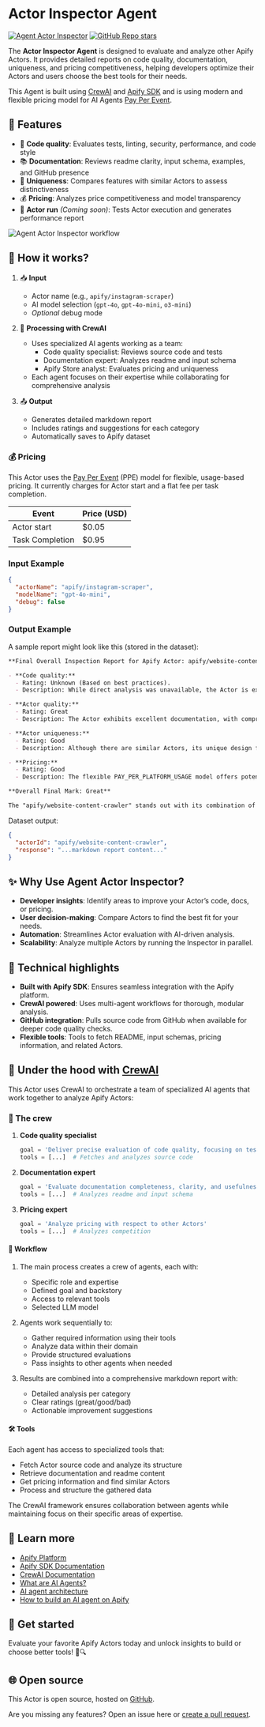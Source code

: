 # Actor Inspector Agent

[![Agent Actor Inspector](https://apify.com/actor-badge?actor=jakub.kopecky/actor-inspector-agent)](https://apify.com/jakub.kopecky/actor-inspector-agent)
[![GitHub Repo stars](https://img.shields.io/github/stars/apify/actor-inspector-agent)](https://github.com/apify/actor-inspector-agent/stargazers)

The **Actor Inspector Agent** is designed to evaluate and analyze other Apify Actors.
It provides detailed reports on code quality, documentation, uniqueness, and pricing competitiveness, helping developers optimize their Actors and users choose the best tools for their needs.

This Agent is built using [CrewAI](https://docs.crewai.com/) and [Apify SDK](https://docs.apify.com/sdk/python) and is using modern and flexible pricing model for AI Agents [Pay Per Event](https://docs.apify.com/sdk/js/docs/next/guides/pay-per-event).

## 🎯 Features

- 🧪 **Code quality**: Evaluates tests, linting, security, performance, and code style
- 📚 **Documentation**: Reviews readme clarity, input schema, examples, and GitHub presence
- 💫 **Uniqueness**: Compares features with similar Actors to assess distinctiveness
- 💰 **Pricing**: Analyzes price competitiveness and model transparency
- 🚧 **Actor run** _(Coming soon)_: Tests Actor execution and generates performance report

![Agent Actor Inspector workflow](docs/agent_actor_inspector.png)

## 🔄 How it works?

1. 📥 **Input**
   - Actor name (e.g., `apify/instagram-scraper`)
   - AI model selection (`gpt-4o`, `gpt-4o-mini`, `o3-mini`)
   - _Optional_ debug mode

2. 🤖 **Processing with CrewAI**
   - Uses specialized AI agents working as a team:
     - Code quality specialist: Reviews source code and tests
     - Documentation expert: Analyzes readme and input schema
     - Apify Store analyst: Evaluates pricing and uniqueness
   - Each agent focuses on their expertise while collaborating for comprehensive analysis

3. 📤 **Output**
   - Generates detailed markdown report
   - Includes ratings and suggestions for each category
   - Automatically saves to Apify dataset

### 💰 Pricing

This Actor uses the [Pay Per Event](https://docs.apify.com/sdk/js/docs/next/guides/pay-per-event) (PPE) model for flexible, usage-based pricing. It currently charges for Actor start and a flat fee per task completion.

| Event                  | Price (USD) |
|------------------------|-------------|
| Actor start            | $0.05       |
| Task Completion        | $0.95       |

### Input Example

```json
{
  "actorName": "apify/instagram-scraper",
  "modelName": "gpt-4o-mini",
  "debug": false
}
```

### Output Example

A sample report might look like this (stored in the dataset):

```markdown
**Final Overall Inspection Report for Apify Actor: apify/website-content-crawler**

- **Code quality:**
  - Rating: Unknown (Based on best practices).
  - Description: While direct analysis was unavailable, the Actor is expected to follow best practices, ensuring organized, efficient, and secure code.

- **Actor quality:**
  - Rating: Great
  - Description: The Actor exhibits excellent documentation, with comprehensive guidance, use case examples, detailed input properties, and a user-friendly design that aligns with best practices.

- **Actor uniqueness:**
  - Rating: Good
  - Description: Although there are similar Actors, its unique design for LLM integration and enhanced HTML processing options provide it with a distinct niche.

- **Pricing:**
  - Rating: Good
  - Description: The flexible PAY_PER_PLATFORM_USAGE model offers potential cost-effectiveness, particularly for large-scale operations, compared to fixed models.

**Overall Final Mark: Great**

The "apify/website-content-crawler" stands out with its combination of quality documentation, unique features tailored for modern AI applications, and competitive pricing strategy, earning it a "Great" overall assessment. While information on code quality couldn't be directly assessed, the Actor's thought-out documentation and broad feature set suggest adherence to high standards.
```

Dataset output:
```json
{
  "actorId": "apify/website-content-crawler",
  "response": "...markdown report content..."
}
```

## ✨ Why Use Agent Actor Inspector?

- **Developer insights**: Identify areas to improve your Actor’s code, docs, or pricing.
- **User decision-making**: Compare Actors to find the best fit for your needs.
- **Automation**: Streamlines Actor evaluation with AI-driven analysis.
- **Scalability**: Analyze multiple Actors by running the Inspector in parallel.

## 🔧 Technical highlights

- **Built with Apify SDK**: Ensures seamless integration with the Apify platform.
- **CrewAI powered**: Uses multi-agent workflows for thorough, modular analysis.
- **GitHub integration**: Pulls source code from GitHub when available for deeper code quality checks.
- **Flexible tools**: Tools to fetch README, input schemas, pricing information, and related Actors.

## 🤖 Under the hood with [CrewAI](https://docs.crewai.com/)

This Actor uses CrewAI to orchestrate a team of specialized AI agents that work together to analyze Apify Actors:

### 👥 The crew

1. **Code quality specialist**
   ```python
   goal = 'Deliver precise evaluation of code quality, focusing on tests, linting, code smells, security, performance, and style'
   tools = [...]  # Fetches and analyzes source code
   ```

2. **Documentation expert**
   ```python
   goal = 'Evaluate documentation completeness, clarity, and usefulness for potential users'
   tools = [...]  # Analyzes readme and input schema
   ```

3. **Pricing expert**
   ```python
   goal = 'Analyze pricing with respect to other Actors'
   tools = [...]  # Analyzes competition
   ```

#### 🔄 Workflow

1. The main process creates a crew of agents, each with:
   - Specific role and expertise
   - Defined goal and backstory
   - Access to relevant tools
   - Selected LLM model

2. Agents work sequentially to:
   - Gather required information using their tools
   - Analyze data within their domain
   - Provide structured evaluations
   - Pass insights to other agents when needed

3. Results are combined into a comprehensive markdown report with:
   - Detailed analysis per category
   - Clear ratings (great/good/bad)
   - Actionable improvement suggestions

#### 🛠️ Tools

Each agent has access to specialized tools that:
- Fetch Actor source code and analyze its structure
- Retrieve documentation and readme content
- Get pricing information and find similar Actors
- Process and structure the gathered data

The CrewAI framework ensures collaboration between agents while maintaining focus on their specific areas of expertise.


## 📖 Learn more

- [Apify Platform](https://apify.com)
- [Apify SDK Documentation](https://docs.apify.com/sdk/python)
- [CrewAI Documentation](https://docs.crewai.com)
- [What are AI Agents?](https://blog.apify.com/what-are-ai-agents/)
- [AI agent architecture](https://blog.apify.com/ai-agent-architecture)
- [How to build an AI agent on Apify](https://blog.apify.com/how-to-build-an-ai-agent/)

## 🚀 Get started

Evaluate your favorite Apify Actors today and unlock insights to build or choose better tools! 🤖🔍

## 🌐 Open source

This Actor is open source, hosted on [GitHub](https://github.com/apify/agent-actor-inspector).

Are you missing any features?  Open an issue here or [create a pull request](https://github.com/apify/agent-actor-inspector/pulls).
